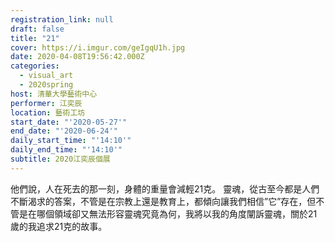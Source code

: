 ```yaml
---
registration_link: null
draft: false
title: "21"
cover: https://i.imgur.com/geIgqU1h.jpg
date: 2020-04-08T19:56:42.000Z
categories:
  - visual_art
  - 2020spring
host: 清華大學藝術中心
performer: 江奕辰
location: 藝術工坊
start_date: "'2020-05-27'"
end_date: "'2020-06-24'"
daily_start_time: "'14:10'"
daily_end_time: "'14:10'"
subtitle: 2020江奕辰個展
---
```


他們說，人在死去的那一刻，身體的重量會減輕21克。
靈魂，從古至今都是人們不斷渴求的答案，不管是在宗教上還是教育上，都傾向讓我們相信”它”存在，但不管是在哪個領域卻又無法形容靈魂究竟為何，我將以我的角度闡訴靈魂，關於21歲的我追求21克的故事。

